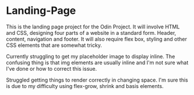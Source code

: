 # Landing-Page
This is the landing page project for the Odin Project. It will involve HTML and CSS, designing four parts of a website in a standard form. Header, content, navigation and footer. It will also require flex box, styling and other CSS elements that are somewhat tricky.

Currently struggling to get my placeholder image to display inline. The confusing thing is that img elements are usually inline and I'm not sure what I've done or how to correct this issue.

Struggled getting things to render correctly in changing space. I'm sure this is due to my difficulty using flex-grow, shrink and basis elements.

